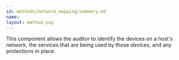 ```yaml
---
id: methods/network_mapping/summary.md
name: 
layout: method.pug
---
```


This component allows the auditor to identify the devices on a host's network, the services that are being used by those devices, and any protections in place.

